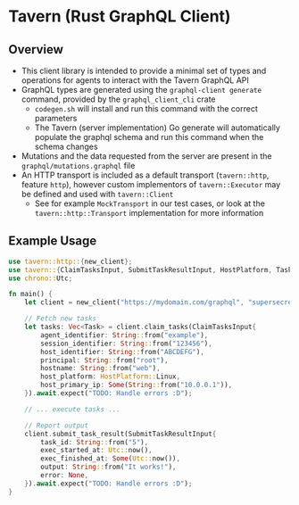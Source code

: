 # Tavern (Rust GraphQL Client)

## Overview

* This client library is intended to provide a minimal set of types and operations for agents to interact with the Tavern GraphQL API
* GraphQL types are generated using the `graphql-client generate` command, provided by the `graphql_client_cli` crate
  * `codegen.sh` will install and run this command with the correct parameters
  * The Tavern (server implementation) Go generate will automatically populate the graphql schema and run this command when the schema changes
* Mutations and the data requested from the server are present in the `graphql/mutations.graphql` file
* An HTTP transport is included as a default transport (`tavern::http`, feature `http`), however custom implementors of `tavern::Executor` may be defined and used with `tavern::Client`
  * See for example `MockTransport` in our test cases, or look at the `tavern::http::Transport` implementation for more information

## Example Usage

```rust
use tavern::http::{new_client};
use tavern::{ClaimTasksInput, SubmitTaskResultInput, HostPlatform, Task};
use chrono::Utc;

fn main() {
    let client = new_client("https://mydomain.com/graphql", "supersecret");

    // Fetch new tasks
    let tasks: Vec<Task> = client.claim_tasks(ClaimTasksInput{
        agent_identifier: String::from("example"),
        session_identifier: String::from("123456"),
        host_identifier: String::from("ABCDEFG"),
        principal: String::from("root"),
        hostname: String::from("web"),
        host_platform: HostPlatform::Linux,
        host_primary_ip: Some(String::from("10.0.0.1")),
    }).await.expect("TODO: Handle errors :D");

    // ... execute tasks ...

    // Report output
    client.submit_task_result(SubmitTaskResultInput{
        task_id: String::from("5"),
        exec_started_at: Utc::now(),
        exec_finished_at: Some(Utc::now()),
        output: String::from("It works!"),
        error: None,
    }).await.expect("TODO: Handle errors :D");
}
```
